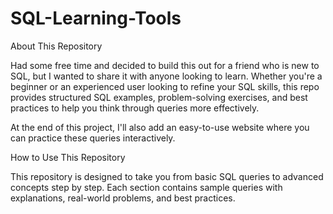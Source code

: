 # SQL-Learning-Tools
About This Repository

Had some free time and decided to build this out for a friend who is new to SQL, but I wanted to share it with anyone looking to learn. Whether you're a beginner or an experienced user looking to refine your SQL skills, this repo provides structured SQL examples, problem-solving exercises, and best practices to help you think through queries more effectively.

At the end of this project, I'll also add an easy-to-use website where you can practice these queries interactively.



How to Use This Repository

This repository is designed to take you from basic SQL queries to advanced concepts step by step. Each section contains sample queries with explanations, real-world problems, and best practices.
